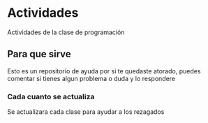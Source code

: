 # Actividades
Actividades de la clase de programación

## Para que sirve
Esto es un repositorio de ayuda por si te quedaste atorado, puedes comentar si tienes algun problema o duda y lo respondere

### Cada cuanto se actualiza
Se actualizara cada clase para ayudar a los rezagados
